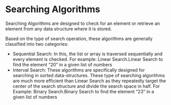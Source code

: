 # Searching Algorithms
Searching Algorithms are designed to check for an element or retrieve an element from any data structure where it is stored.

Based on the type of search operation, these algorithms are generally classified into two categories:
- Sequential Search: In this, the list or array is traversed sequentially and every element is checked. For example: Linear Search.Linear Search to find the element “20” in a given list of numbers
- Interval Search: These algorithms are specifically designed for searching in sorted data-structures. These type of searching algorithms are much more efficient than Linear Search as they repeatedly target the center of the search structure and divide the search space in half. For Example: Binary Search.Binary Search to find the element “23” in a given list of numbers

